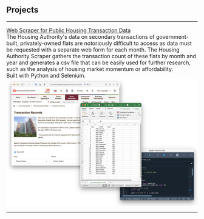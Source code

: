## Projects

---

[Web Scraper for Public Housing Transaction Data](https://github.com/johnthwong/housing-authority-scraper)
<br>
The Housing Authority's data on secondary transactions of government-built, privately-owned flats are notoriously difficult to access as data must be requested with a separate web form for each month. The Housing Authority Scraper gathers the transaction count of these flats by month and year and generates a csv file that can be easily used for further research, such as the analysis of housing market momentum or affordability. 
<br>
Built with Python and Selenium.
<br>
<img src="images/thumbnail_ha_scraper.png"/>


---
